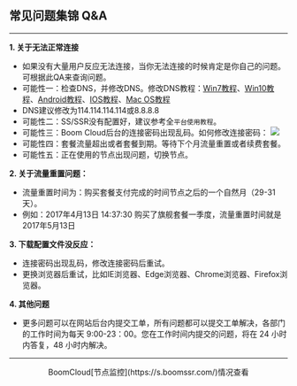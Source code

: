 ## 常见问题集锦 Q&A
---
**1.  关于无法正常连接**

* 如果没有大量用户反应无法连接，当你无法连接的时候肯定是你自己的问题。可根据此QA来查询问题。
* 可能性一：检查DNS，并修改DNS。修改DNS教程：[Win7教程](http://jingyan.baidu.com/article/f71d60375584591ab641d13c.html)、[Win10教程](http://jingyan.baidu.com/article/1612d50058aa86e20e1eee96.html)、[Android教程](http://jingyan.baidu.com/article/77b8dc7f9ffc1d6174eab6a6.html)、[IOS教程](http://jingyan.baidu.com/article/6525d4b155877dac7d2e9499.html)、[Mac OS教程](http://jingyan.baidu.com/article/fc07f9891f626712ffe519cf.html)
* DNS建议修改为114.114.114.114或8.8.8.8
* 可能性二：SS/SSR没有配置好，建议参考全<code>平台使用教程</code>。
* 可能性三：Boom Cloud后台的连接密码出现乱码。如何修改连接密码：
![](/assets/passwd.jpg)
* 可能性四：套餐流量超出或者套餐到期。等待下个月流量重置或者续费套餐。
* 可能性五：正在使用的节点出现问题，切换节点。

**2. 关于流量重置问题：**

* 流量重置时间为：购买套餐支付完成的时间节点之后的一个自然月（29-31天）。 
* 例如：2017年4月13日 14:37:30 购买了旗舰套餐一季度，流量重置时间就是2017年5月13日

**3. 下载配置文件没反应：**

* 连接密码出现乱码，修改连接密码后重试。
* 更换浏览器后重试，比如IE浏览器、Edge浏览器、Chrome浏览器、Firefox浏览器。

**4. 其他问题**

* 更多问题可以在网站后台内提交工单，所有问题都可以提交工单解决，各部门的工作时间为每天 9:00-23：00。您在工作时间内提交的问题，将在 24 小时内答复，48 小时内解决。 
 
---

<center> BoomCloud[节点监控](https://s.boomssr.com/)情况查看 <center>
